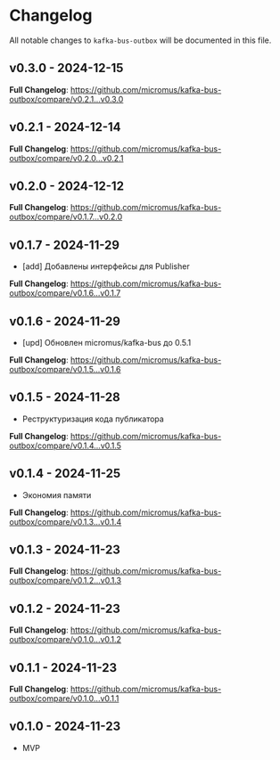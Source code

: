 # Changelog

All notable changes to `kafka-bus-outbox` will be documented in this file.

## v0.3.0 - 2024-12-15

**Full Changelog**: https://github.com/micromus/kafka-bus-outbox/compare/v0.2.1...v0.3.0

## v0.2.1 - 2024-12-14

**Full Changelog**: https://github.com/micromus/kafka-bus-outbox/compare/v0.2.0...v0.2.1

## v0.2.0 - 2024-12-12

**Full Changelog**: https://github.com/micromus/kafka-bus-outbox/compare/v0.1.7...v0.2.0

## v0.1.7 - 2024-11-29

- [add] Добавлены интерфейсы для Publisher

**Full Changelog**: https://github.com/micromus/kafka-bus-outbox/compare/v0.1.6...v0.1.7

## v0.1.6 - 2024-11-29

- [upd] Обновлен micromus/kafka-bus до 0.5.1

**Full Changelog**: https://github.com/micromus/kafka-bus-outbox/compare/v0.1.5...v0.1.6

## v0.1.5 - 2024-11-28

- Реструктуризация кода публикатора

**Full Changelog**: https://github.com/micromus/kafka-bus-outbox/compare/v0.1.4...v0.1.5

## v0.1.4 - 2024-11-25

- Экономия памяти

**Full Changelog**: https://github.com/micromus/kafka-bus-outbox/compare/v0.1.3...v0.1.4

## v0.1.3 - 2024-11-23

**Full Changelog**: https://github.com/micromus/kafka-bus-outbox/compare/v0.1.2...v0.1.3

## v0.1.2 - 2024-11-23

**Full Changelog**: https://github.com/micromus/kafka-bus-outbox/compare/v0.1.0...v0.1.2

## v0.1.1 - 2024-11-23

**Full Changelog**: https://github.com/micromus/kafka-bus-outbox/compare/v0.1.0...v0.1.1

## v0.1.0 - 2024-11-23

- MVP
